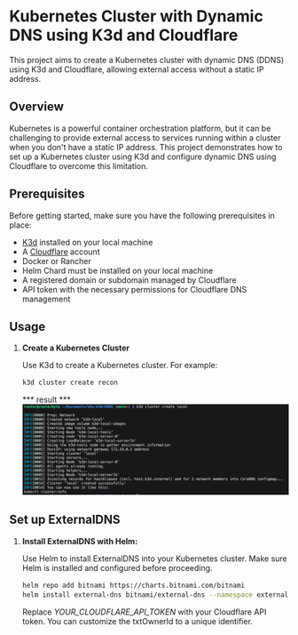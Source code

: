 # Kubernetes Cluster with Dynamic DNS using K3d and Cloudflare

This project aims to create a Kubernetes cluster with dynamic DNS (DDNS) using K3d and Cloudflare, allowing external access without a static IP address. 

## Overview

Kubernetes is a powerful container orchestration platform, but it can be challenging to provide external access to services running within a cluster when you don't have a static IP address. This project demonstrates how to set up a Kubernetes cluster using K3d and configure dynamic DNS using Cloudflare to overcome this limitation.

## Prerequisites

Before getting started, make sure you have the following prerequisites in place:

- [K3d](https://k3d.io/) installed on your local machine
- A [Cloudflare](https://www.cloudflare.com/) account
- Docker or Rancher 
- Helm Chard must be installed on your local machine
- A registered domain or subdomain managed by Cloudflare
- API token with the necessary permissions for Cloudflare DNS management

## Usage

1. **Create a Kubernetes Cluster**

   Use K3d to create a Kubernetes cluster. For example:

    ```bash
   k3d cluster create recon
    ```


    *** result *** 
![Cluster-Create](/static/images/cluster-create.png)

## Set up ExternalDNS

1. **Install ExternalDNS with Helm:**

   Use Helm to install ExternalDNS into your Kubernetes cluster. Make sure Helm is installed and configured before proceeding.

   ```bash
   helm repo add bitnami https://charts.bitnami.com/bitnami
   helm install external-dns bitnami/external-dns --namespace external-dns --set provider=cloudflare --set cloudflare.apiToken=YOUR_CLOUDFLARE_API_TOKEN --set txtOwnerId=my-identifier

    ```

    Replace *YOUR_CLOUDFLARE_API_TOKEN* with your Cloudflare API token. You can customize the txtOwnerId to a unique identifier.


